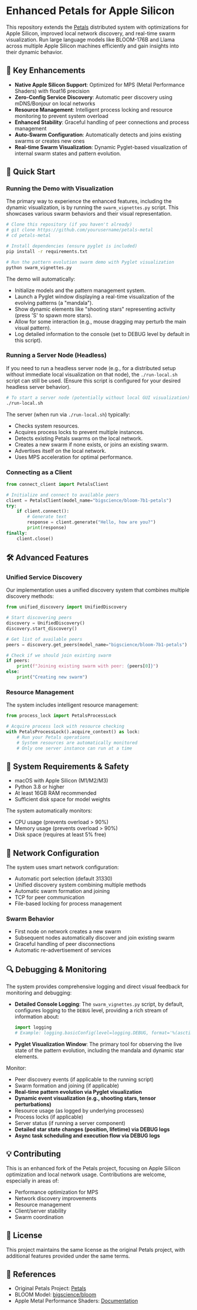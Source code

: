 # Enhanced Petals for Apple Silicon

This repository extends the [Petals](https://github.com/bigscience-workshop/petals) distributed system with optimizations for Apple Silicon, improved local network discovery, and real-time swarm visualization. Run large language models like BLOOM-176B and Llama across multiple Apple Silicon machines efficiently and gain insights into their dynamic behavior.

## 🚀 Key Enhancements

- **Native Apple Silicon Support**: Optimized for MPS (Metal Performance Shaders) with float16 precision
- **Zero-Config Service Discovery**: Automatic peer discovery using mDNS/Bonjour on local networks
- **Resource Management**: Intelligent process locking and resource monitoring to prevent system overload
- **Enhanced Stability**: Graceful handling of peer connections and process management
- **Auto-Swarm Configuration**: Automatically detects and joins existing swarms or creates new ones
- **Real-time Swarm Visualization**: Dynamic Pyglet-based visualization of internal swarm states and pattern evolution.

## 🔧 Quick Start

### Running the Demo with Visualization

The primary way to experience the enhanced features, including the dynamic visualization, is by running the `swarm_vignettes.py` script. This showcases various swarm behaviors and their visual representation.

```bash
# Clone this repository (if you haven't already)
# git clone https://github.com/yourusername/petals-metal
# cd petals-metal

# Install dependencies (ensure pyglet is included)
pip install -r requirements.txt

# Run the pattern evolution swarm demo with Pyglet visualization
python swarm_vignettes.py
```

The demo will automatically:
- Initialize models and the pattern management system.
- Launch a Pyglet window displaying a real-time visualization of the evolving patterns (a "mandala").
- Show dynamic elements like "shooting stars" representing activity (press 'S' to spawn more stars).
- Allow for some interaction (e.g., mouse dragging may perturb the main visual pattern).
- Log detailed information to the console (set to DEBUG level by default in this script).

### Running a Server Node (Headless)

If you need to run a headless server node (e.g., for a distributed setup without immediate local visualization on that node), the `./run-local.sh` script can still be used. (Ensure this script is configured for your desired headless server behavior).

```bash
# To start a server node (potentially without local GUI visualization)
./run-local.sh
```

The server (when run via `./run-local.sh`) typically:
- Checks system resources.
- Acquires process locks to prevent multiple instances.
- Detects existing Petals swarms on the local network.
- Creates a new swarm if none exists, or joins an existing swarm.
- Advertises itself on the local network.
- Uses MPS acceleration for optimal performance.

### Connecting as a Client

```python
from connect_client import PetalsClient

# Initialize and connect to available peers
client = PetalsClient(model_name="bigscience/bloom-7b1-petals")
try:
    if client.connect():
        # Generate text
        response = client.generate("Hello, how are you?")
        print(response)
finally:
    client.close()
```

## 🛠 Advanced Features

### Unified Service Discovery
Our implementation uses a unified discovery system that combines multiple discovery methods:
```python
from unified_discovery import UnifiedDiscovery

# Start discovering peers
discovery = UnifiedDiscovery()
discovery.start_discovery()

# Get list of available peers
peers = discovery.get_peers(model_name="bigscience/bloom-7b1-petals")

# Check if we should join existing swarm
if peers:
    print(f"Joining existing swarm with peer: {peers[0]}")
else:
    print("Creating new swarm")
```

### Resource Management
The system includes intelligent resource management:
```python
from process_lock import PetalsProcessLock

# Acquire process lock with resource checking
with PetalsProcessLock().acquire_context() as lock:
    # Run your Petals operations
    # System resources are automatically monitored
    # Only one server instance can run at a time
```

## 🔐 System Requirements & Safety

- macOS with Apple Silicon (M1/M2/M3)
- Python 3.8 or higher
- At least 16GB RAM recommended
- Sufficient disk space for model weights

The system automatically monitors:
- CPU usage (prevents overload > 90%)
- Memory usage (prevents overload > 90%)
- Disk space (requires at least 5% free)

## 🤝 Network Configuration

The system uses smart network configuration:
- Automatic port selection (default 31330)
- Unified discovery system combining multiple methods
- Automatic swarm formation and joining
- TCP for peer communication
- File-based locking for process management

### Swarm Behavior
- First node on network creates a new swarm
- Subsequent nodes automatically discover and join existing swarm
- Graceful handling of peer disconnections
- Automatic re-advertisement of services

## 🔍 Debugging & Monitoring

The system provides comprehensive logging and direct visual feedback for monitoring and debugging:

- **Detailed Console Logging**: The `swarm_vignettes.py` script, by default, configures logging to the `DEBUG` level, providing a rich stream of information about:
    ```python
    import logging
    # Example: logging.basicConfig(level=logging.DEBUG, format='%(asctime)s - %(name)s - %(levelname)s - %(message)s')
    ```
- **Pyglet Visualization Window**: The primary tool for observing the live state of the pattern evolution, including the mandala and dynamic star elements.

Monitor:
- Peer discovery events (if applicable to the running script)
- Swarm formation and joining (if applicable)
- **Real-time pattern evolution via Pyglet visualization**
- **Dynamic event visualization (e.g., shooting stars, tensor perturbations)**
- Resource usage (as logged by underlying processes)
- Process locks (if applicable)
- Server status (if running a server component)
- **Detailed star state changes (position, lifetime) via DEBUG logs**
- **Async task scheduling and execution flow via DEBUG logs**

## 💡 Contributing

This is an enhanced fork of the Petals project, focusing on Apple Silicon optimization and local network usage. Contributions are welcome, especially in areas of:
- Performance optimization for MPS
- Network discovery improvements
- Resource management
- Client/server stability
- Swarm coordination

## 📝 License

This project maintains the same license as the original Petals project, with additional features provided under the same terms.

## 🔗 References

- Original Petals Project: [Petals](https://github.com/bigscience-workshop/petals)
- BLOOM Model: [bigscience/bloom](https://huggingface.co/bigscience/bloom)
- Apple Metal Performance Shaders: [Documentation](https://developer.apple.com/metal/) 